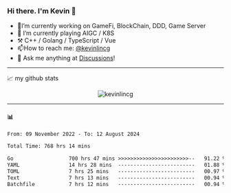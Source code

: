 ### Hi there. I'm Kevin 👋

- 🔭I’m currently working on GameFi, BlockChain, DDD, Game Server
- 🌱 I’m currently playing AIGC / K8S
-   :hammer_and_pick: C++ / Golang / TypeScript / Vue
- 📫How to reach me: [@kevinlincg](https://twitter.com/kevinlincg) 
-   :thought_balloon: Ask me anything at [Discussions](https://github.com/kevinlincg/kevinlincg/issues/new)!

---

📈 my github stats

<p align="center"> <img src="https://github-readme-stats-ouuan.vercel.app/api?username=kevinlincg&theme=dark&show_icons=true&count_private=true" alt="kevinlincg" />

---

#### :bar_chart: 

<!--START_SECTION:waka-->

```txt
From: 09 November 2022 - To: 12 August 2024

Total Time: 768 hrs 14 mins

Go                  700 hrs 47 mins >>>>>>>>>>>>>>>>>>>>>>>--   91.22 %
YAML                14 hrs 28 mins  -------------------------   01.88 %
TOML                7 hrs 25 mins   -------------------------   00.97 %
Text                7 hrs 13 mins   -------------------------   00.94 %
Batchfile           7 hrs 12 mins   -------------------------   00.94 %
```

<!--END_SECTION:waka-->
